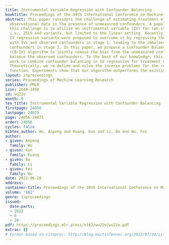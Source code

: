 ```yaml
---
title: Instrumental Variable Regression with Confounder Balancing
booktitle: Proceedings of the 39th International Conference on Machine Learning
abstract: This paper considers the challenge of estimating treatment effects from
  observational data in the presence of unmeasured confounders. A popular way to address
  this challenge is to utilize an instrumental variable (IV) for two-stage regression,
  i.e., 2SLS and variants, but limited to the linear setting. Recently, many nonlinear
  IV regression variants were proposed to overcome it by regressing the treatment
  with IVs and observed confounders in stage 1, leading to the imbalance of the observed
  confounders in stage 2. In this paper, we propose a Confounder Balanced IV Regression
  (CB-IV) algorithm to jointly remove the bias from the unmeasured confounders and
  balance the observed confounders. To the best of our knowledge, this is the first
  work to combine confounder balancing in IV regression for treatment effect estimation.
  Theoretically, we re-define and solve the inverse problems for the response-outcome
  function. Experiments show that our algorithm outperforms the existing approaches.
layout: inproceedings
series: Proceedings of Machine Learning Research
publisher: PMLR
issn: 2640-3498
id: wu22e
month: 0
tex_title: Instrumental Variable Regression with Confounder Balancing
firstpage: 24056
lastpage: 24075
page: 24056-24075
order: 24056
cycles: false
bibtex_author: Wu, Anpeng and Kuang, Kun and Li, Bo and Wu, Fei
author:
- given: Anpeng
  family: Wu
- given: Kun
  family: Kuang
- given: Bo
  family: Li
- given: Fei
  family: Wu
date: 2022-06-28
address:
container-title: Proceedings of the 39th International Conference on Machine Learning
volume: '162'
genre: inproceedings
issued:
  date-parts:
  - 2022
  - 6
  - 28
pdf: https://proceedings.mlr.press/v162/wu22e/wu22e.pdf
extras: []
# Format based on citeproc: http://blog.martinfenner.org/2013/07/30/citeproc-yaml-for-bibliographies/
---
```

